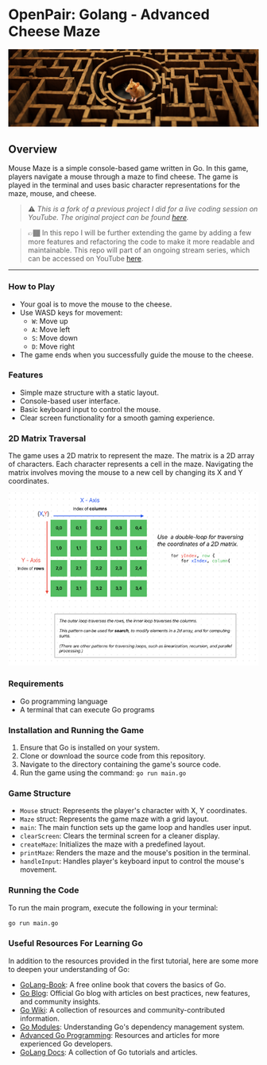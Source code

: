 # OpenPair: Golang - Advanced Cheese Maze

![Cover Image](./cover.png)

## Overview

Mouse Maze is a simple console-based game written in Go. In this game, players navigate a mouse through a maze to find cheese. The game is played in the terminal and uses basic character representations for the maze, mouse, and cheese.

> ⚠️ *This is a fork of a previous project I did for a live coding session on YouTube. The original project can be found [here](https://github.com/MaterDev/OpenPair_golang-cheese-maze-game).*

> 👉🏾 In this repo I will be further extending the game by adding a few more features and refactoring the code to make it more readable and maintainable. This repo will part of an ongoing stream series, which can be accessed on YouTube [here](https://www.youtube.com/playlist?list=PL2NvA4OAtDRS2wBL2FvjiSlKCtcBrcFzc).

---

### How to Play

- Your goal is to move the mouse to the cheese.
- Use WASD keys for movement:
  - `W`: Move up
  - `A`: Move left
  - `S`: Move down
  - `D`: Move right
- The game ends when you successfully guide the mouse to the cheese.

### Features

- Simple maze structure with a static layout.
- Console-based user interface.
- Basic keyboard input to control the mouse.
- Clear screen functionality for a smooth gaming experience.

### 2D Matrix Traversal

The game uses a 2D matrix to represent the maze. The matrix is a 2D array of characters. Each character represents a cell in the maze. Navigating the matrix involves moving the mouse to a new cell by changing its X and Y coordinates.

![2D Matrix](./coordinates.png)

### Requirements

- Go programming language
- A terminal that can execute Go programs

### Installation and Running the Game

1. Ensure that Go is installed on your system.
2. Clone or download the source code from this repository.
3. Navigate to the directory containing the game's source code.
4. Run the game using the command: `go run main.go`

### Game Structure

- `Mouse` struct: Represents the player's character with X, Y coordinates.
- `Maze` struct: Represents the game maze with a grid layout.
- `main`: The main function sets up the game loop and handles user input.
- `clearScreen`: Clears the terminal screen for a cleaner display.
- `createMaze`: Initializes the maze with a predefined layout.
- `printMaze`: Renders the maze and the mouse's position in the terminal.
- `handleInput`: Handles player's keyboard input to control the mouse's movement.

### Running the Code

To run the main program, execute the following in your terminal:

```bash
go run main.go
```

### Useful Resources For Learning Go

In addition to the resources provided in the first tutorial, here are some more to deepen your understanding of Go:

- [GoLang-Book](https://www.golang-book.com/books/intro): A free online book that covers the basics of Go.
- [Go Blog](https://blog.golang.org/): Official Go blog with articles on best practices, new features, and community insights.
- [Go Wiki](https://github.com/golang/go/wiki): A collection of resources and community-contributed information.
- [Go Modules](https://blog.golang.org/using-go-modules): Understanding Go's dependency management system.
- [Advanced Go Programming](https://advancedgolang.com/): Resources and articles for more experienced Go developers.
- [GoLang Docs](https://golangdocs.com/): A collection of Go tutorials and articles.
